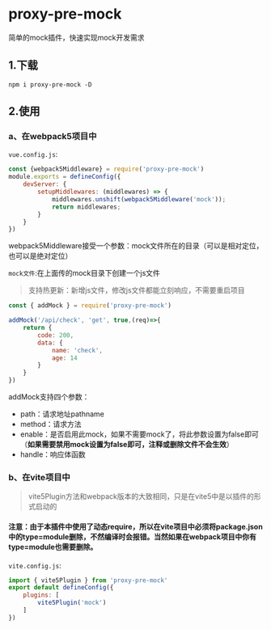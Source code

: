 # proxy-pre-mock
简单的mock插件，快速实现mock开发需求

## 1.下载
```
npm i proxy-pre-mock -D
```

## 2.使用
### a、在webpack5项目中
`vue.config.js`:

```js
const {webpack5Middleware} = require('proxy-pre-mock')
module.exports = defineConfig({
    devServer: {
        setupMiddlewares: (middlewares) => {
            middlewares.unshift(webpack5Middleware('mock'));
            return middlewares;
        }
    }
})
```
webpack5Middleware接受一个参数：mock文件所在的目录（可以是相对定位，也可以是绝对定位）

`mock文件`:在上面传的mock目录下创建一个js文件
>
> 支持热更新：新增js文件，修改js文件都能立刻响应，不需要重启项目

```js
const { addMock } = require('proxy-pre-mock')

addMock('/api/check', 'get', true,(req)=>{
    return {
        code: 200,
        data: {
            name: 'check',
            age: 14
        }
    }
})
```
addMock支持四个参数：
- path：请求地址pathname
- method：请求方法
- enable：是否启用此mock，如果不需要mock了，将此参数设置为false即可（**如果需要禁用mock设置为false即可，注释或删除文件不会生效**）
- handle：响应体函数
### b、在vite项目中
>vite5Plugin方法和webpack版本的大致相同，只是在vite5中是以插件的形式启动的

#### 注意：由于本插件中使用了动态require，所以在vite项目中必须将package.json中的type=module删除，不然编译时会报错。当然如果在webpack项目中你有type=module也需要删除。

`vite.config.js`:
```js
import { vite5Plugin } from 'proxy-pre-mock'
export default defineConfig({
    plugins: [
        vite5Plugin('mock')
    ]
})
```
